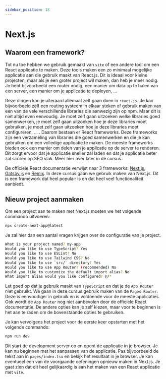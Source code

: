 ```yaml
---
sidebar_position: 18
---
```


# Next.js

## Waarom een framework?
Tot nu toe hebben we gebruik gemaakt van `vite` of een andere tool om een React applicatie te maken. Deze tools maken een zo minimaal mogelijke applicatie aan die gebruik maakt van React.js. Dit is ideaal voor kleine projecten, maar als je een groter project wil maken, dan heb je meer nodig. Je hebt bijvoorbeeld een router nodig, een manier om data op te halen van een server, een manier om je applicatie te deployen, ... 

Deze dingen kan je uiteraard allemaal zelf gaan doen in `react.js`. Je kan bijvoorbeeld zelf een routing systeem in elkaar steken of gebruik maken van een van de vele verschillende libraries die aanwezig zijn op npm. Maar dit is niet altijd even eenvoudig. Je moet zelf gaan uitzoeken welke libraries goed samenwerken, je moet zelf gaan uitzoeken hoe je deze libraries moet gebruiken, je moet zelf gaan uitzoeken hoe je deze libraries moet configureren, ... . Daarom bestaan er React frameworks. Deze frameworks zijn een verzameling van libraries die goed samenwerken en die je kan gebruiken om een volledige applicatie te maken. De meeste frameworks bieden ook een manier om delen van je applicatie op de server te renderen. Dit zorgt ervoor dat je applicatie sneller zal laden en dat je applicatie beter zal scoren op SEO vlak. Meer hier over later in de cursus.

De officiele React documentatie verwijst naar 3 frameworks: [Next.js](https://nextjs.org/), [Gatsby.js](https://www.gatsbyjs.com/) en [Remix](https://remix.run/). In deze cursus gaan we gebruik maken van Next.js. Dit is een framework dat heel populair is en dat heel veel functionaliteit aanbiedt. 

## Nieuw project aanmaken

Om een project aan te maken met Next.js moeten we het volgende commando uitvoeren:

```bash
npx create-next-app@latest
```

Je zal hier dan een aantal vragen krijgen over de configuratie van je project. 

```bash
What is your project named? my-app
Would you like to use TypeScript? Yes
Would you like to use ESLint? No
Would you like to use Tailwind CSS? No
Would you like to use `src/` directory? Yes
Would you like to use App Router? (recommended) No
Would you like to customize the default import alias? No
What import alias would you like configured? @/*
````

Let goed op dat je gebruik maakt van `TypeScript` en dat je de `App Router` niet gebruikt. We gaan in deze cursus gebruik maken van de `Pages Router`. Deze is eenvoudiger in gebruik en is voldoende voor de meeste applicaties. Ook wordt de `App Router` nog niet aanbevolen door de officiele React documentatie. De andere opties kan je zelf kiezen, maar voor te beginnen is het aan te raden om de bovenstaande opties te gebruiken. 

Je kan vervolgens het project voor de eerste keer opstarten met het volgende commando:

```bash
npm run dev
```

Dit start de development server op en opent de applicatie in je browser. Je kan nu beginnen met het aanpassen van de applicatie. Pas bijvoorbeeld de tekst aan in `pages/index.tsx` en bekijk het resultaat in je browser. Je kan eventueel een van de voorgaande oefeningen opnieuw maken in Next.js. Je gaat zien dat dit heel gelijkaardig is aan het maken van een React applicatie met `vite`.


